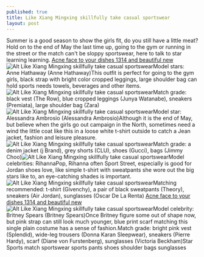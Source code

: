 ```yaml
---
published: true
title: Like Xiang Mingxing skillfully take casual sportswear
layout: post
---
```

Summer is a good season to show the girls fit, do you still have a little meat? Hold on to the end of May the last time up, going to the gym or running in the street or the match can\'t be sloppy sportswear, here to talk to star learning learning. [Acne face to your dishes 1314 and beautiful new](http://www.jigcase.com/2016/07/05/acne-face-to-your-dishes-1314-and-beautiful-new-year/)![Alt Like Xiang Mingxing skillfully take casual sportswear](https://c1.staticflickr.com/9/8654/27848170484_30d263359a.jpg)Model stars: Anne Hathaway (Anne Hathaway)This outfit is perfect for going to the gym girls, black strap with bright color cropped leggings, large shoulder bag can hold sports needs towels, beverages and other items.![Alt Like Xiang Mingxing skillfully take casual sportswear](https://c1.staticflickr.com/9/8619/28464952245_c09f0bd1aa.jpg)Match grade: black vest (The Row), blue cropped leggings (Junya Watanabe), sneakers (Premiata), large shoulder bag (Zara)![Alt Like Xiang Mingxing skillfully take casual sportswear](https://c1.staticflickr.com/9/8695/28359975022_b72eca2bb9.jpg)Model star: Alessandra Ambrosio (Alessandra Ambrosio)Although it is the end of May, but believe when the girls go out campaign in the North, sometimes need a wind the little coat like this in a loose white t-shirt outside to catch a Jean jacket, fashion and leisure pleasure.![Alt Like Xiang Mingxing skillfully take casual sportswear](https://c1.staticflickr.com/9/8898/28359979982_b13581c9a9.jpg)Match grade: a denim jacket (j Brand), grey shorts (CLU), shoes (Gucci), bags (Jimmy Choo)![Alt Like Xiang Mingxing skillfully take casual sportswear](https://c1.staticflickr.com/9/8584/28181744840_f30310fedb.jpg)Model celebrities: RihannaPop, Rihanna often Sport Street, especially is good for Jordan shoes love, like simple t-shirt with sweatpants she wore out the big stars like to, an eye-catching shades is important.![Alt Like Xiang Mingxing skillfully take casual sportswear](https://c1.staticflickr.com/9/8590/28432496406_12fbf08eac.jpg)Matching recommended: t-shirt (Givenchy), a pair of black sweatpants (Theory), sneakers (Air Jordan), sunglasses (Oscar De La Renta) [Acne face to your dishes 1314 and beautiful new](http://www.jigcase.com/2016/07/05/acne-face-to-your-dishes-1314-and-beautiful-new-year/)![Alt Like Xiang Mingxing skillfully take casual sportswear](https://c1.staticflickr.com/9/8877/28432501706_bbd832c87b.jpg)Model celebrity: Britney Spears (Britney Spears)Once Britney figure some out of shape now, but pink strap can still look much younger, blue print scarf matching this single plain costume has a sense of fashion.Match grade: bright pink vest (Splendid), wide-leg trousers (Donna Karan Sleepwear), sneakers (Pierre Hardy), scarf (Diane von Furstenberg), sunglasses (Victoria Beckham)Star Sports match sportswear sports pants shoes shoulder bags sunglasses